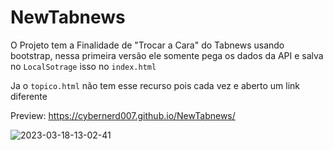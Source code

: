 # NewTabnews

O Projeto tem a Finalidade de "Trocar a Cara" do Tabnews usando bootstrap, nessa primeira versão ele somente pega os dados da API e salva no `LocalSotrage` isso no `index.html`

Ja o `topico.html` não tem esse recurso pois cada vez e aberto um link diferente

Preview: https://cybernerd007.github.io/NewTabnews/


![2023-03-18-13-02-41](https://user-images.githubusercontent.com/8114976/226117233-ddc353ee-1fd1-4fd1-8339-d848d1588a2e.gif)
